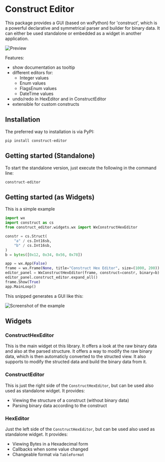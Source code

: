 # Construct Editor
This package provides a GUI (based on wxPython) for 'construct', which is a powerful declarative and symmetrical parser and builder for binary data. It can either be used standalone or embedded as a widget in another application.


![Preview](https://raw.githubusercontent.com/timrid/construct-editor/main/doc/preview.gif)


Features:
- show documentation as tooltip
- different editors for:
    - Integer values
    - Enum values
    - FlagsEnum values
    - DateTime values
- undo/redo in HexEditor and in ConstructEditor
- extensible for custom constructs

## Installation
The preferred way to installation is via PyPI:
```
pip install construct-editor
```

## Getting started (Standalone)
To start the standalone version, just execute the following in the command line:
```
construct-editor
```

## Getting started (as Widgets)
This is a simple example 
```python
import wx
import construct as cs
from construct_editor.widgets.wx import WxConstructHexEditor

constr = cs.Struct(
    "a" / cs.Int16sb,
    "b" / cs.Int16sb,
)
b = bytes([0x12, 0x34, 0x56, 0x78])

app = wx.App(False)
frame = wx.Frame(None, title="Construct Hex Editor", size=(1000, 200))
editor_panel = WxConstructHexEditor(frame, construct=constr, binary=b)
editor_panel.construct_editor.expand_all()
frame.Show(True)
app.MainLoop()
```

This snipped generates a GUI like this:

![Screenshot of the example](https://raw.githubusercontent.com/timrid/construct-editor/main/doc/example.png)


## Widgets
### ConstructHexEditor
This is the main widget ot this library. It offers a look at the raw binary data and also at the parsed structure.
It offers a way to modify the raw binary data, which is then automaticly converted to the structed view. It also supports to modify the structed data and build the binary data from it.


### ConstructEditor
This is just the right side of the `ConstructHexEditor`, but can be used also used as standalone widget. It provides:
- Viewing the structure of a construct (without binary data)
- Parsing binary data according to the construct


### HexEditor
Just the left side of the `ConstructHexEditor`, but can be used also used as standalone widget. It provides:
- Viewing Bytes in a Hexadecimal form
- Callbacks when some value changed
- Changeable format via `TableFormat`
